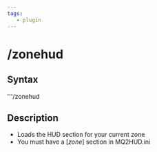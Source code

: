```yaml
---
tags:
   - plugin
---
```

# /zonehud

## Syntax

'''/zonehud

## Description

* Loads the HUD section for your current zone
* You must have a \[_zone_\] section in MQ2HUD.ini
